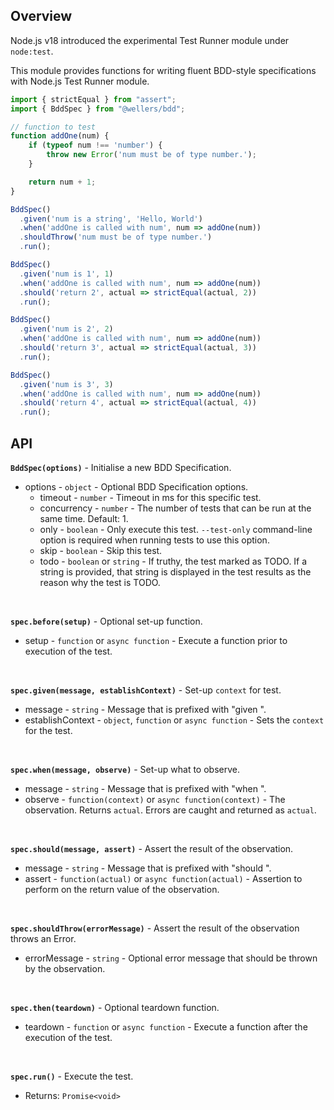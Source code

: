 ## Overview

Node.js v18 introduced the experimental Test Runner module under `node:test`.

This module provides functions for writing fluent BDD-style specifications with Node.js Test Runner module.

```js
import { strictEqual } from "assert";
import { BddSpec } from "@wellers/bdd";

// function to test
function addOne(num) {
	if (typeof num !== 'number') {
		throw new Error('num must be of type number.');
	}

	return num + 1;
}

BddSpec()
  .given('num is a string', 'Hello, World')
  .when('addOne is called with num', num => addOne(num))	
  .shouldThrow('num must be of type number.')
  .run();

BddSpec()
  .given('num is 1', 1)
  .when('addOne is called with num', num => addOne(num))
  .should('return 2', actual => strictEqual(actual, 2))
  .run();

BddSpec()
  .given('num is 2', 2)
  .when('addOne is called with num', num => addOne(num))
  .should('return 3', actual => strictEqual(actual, 3))
  .run();

BddSpec()
  .given('num is 3', 3)
  .when('addOne is called with num', num => addOne(num))
  .should('return 4', actual => strictEqual(actual, 4))
  .run();
```

## API

**`BddSpec(options)`** - Initialise a new BDD Specification.

* options - `object` - Optional BDD Specification options.
    * timeout - `number` - Timeout in ms for this specific test.
    * concurrency - `number` - The number of tests that can be run at the same time. Default: 1.
    * only - `boolean` - Only execute this test. `--test-only` command-line option is required when running tests to use this option.
    * skip - `boolean` - Skip this test.
    * todo - `boolean`  or `string` - If truthy, the test marked as TODO. If a string is provided, that string is displayed in the test results as the reason why the test is TODO.  

<br>

**`spec.before(setup)`** - Optional set-up function.
   * setup - `function` or `async function` - Execute a function prior to execution of the test.

<br>

**`spec.given(message, establishContext)`** - Set-up `context` for test.
   * message - `string` - Message that is prefixed with "given ".
   * establishContext - `object`, `function` or `async function` - Sets the `context` for the test.

<br>

**`spec.when(message, observe)`** - Set-up what to observe.
   * message - `string` - Message that is prefixed with "when ".
   * observe - `function(context)` or `async function(context)` - The observation. Returns `actual`. Errors are caught and returned as `actual`.

<br>

**`spec.should(message, assert)`** - Assert the result of the observation.
   * message - `string` - Message that is prefixed with "should ".
   * assert - `function(actual)` or `async function(actual)` - Assertion to perform on the return value of the observation.

<br>

**`spec.shouldThrow(errorMessage)`** - Assert the result of the observation throws an Error.    
   * errorMessage - `string` - Optional error message that should be thrown by the observation.

<br>

**`spec.then(teardown)`** - Optional teardown function.
   * teardown - `function` or `async function` -  Execute a function after the execution of the test.

<br>

**`spec.run()`** - Execute the test.
   * Returns: `Promise<void>`